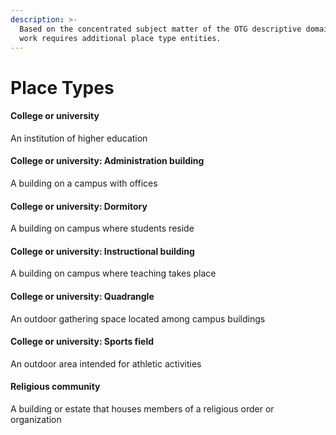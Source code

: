 ```yaml
---
description: >-
  Based on the concentrated subject matter of the OTG descriptive domain, the
  work requires additional place type entities.
---
```


# Place Types

#### College or university

An institution of higher education

#### College or university: Administration building

A building on a campus with offices

#### College or university: Dormitory

A building on campus where students reside

#### College or university: Instructional building

A building on campus where teaching takes place

#### College or university: Quadrangle

An outdoor gathering space located among campus buildings

#### College or university: Sports field

An outdoor area intended for athletic activities

#### Religious community

A building or estate that houses members of a religious order or organization
